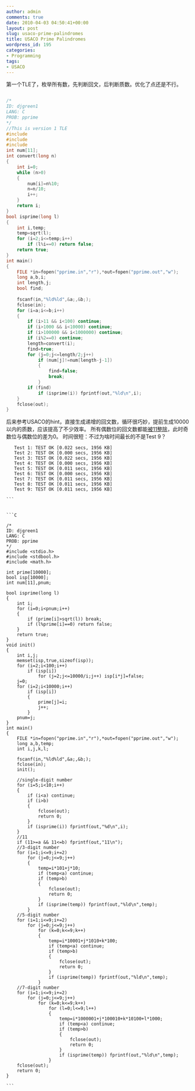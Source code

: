 ```yaml
---
author: admin
comments: true
date: 2010-04-03 04:50:41+00:00
layout: post
slug: usaco-prime-palindromes
title: USACO Prime Palindromes
wordpress_id: 195
categories:
- Programming
tags:
- USACO
---
```


第一个TLE了，枚举所有数，先判断回文，后判断质数。优化了点还是不行。

```c 

/*
ID: djgreen1
LANG: C
PROB: pprime
*/
//This is version 1 TLE
#include 
#include 
#include 
int num[11];
int convert(long n)
{
	int i=0;
	while (n>0)
	{
		num[i]=n%10;
		n=n/10;
		i++;
	}
	return i;
}
bool isprime(long l)
{
	int i,temp;
	temp=sqrt(l);
	for (i=2;i<=temp;i++)
		if (l%i==0) return false;
	return true;
}
int main()
{
	FILE *in=fopen("pprime.in","r"),*out=fopen("pprime.out","w");
	long a,b,i;
	int length,j;
	bool find;
	
	fscanf(in,"%ld%ld",&a;,&b;);
	fclose(in);
	for (i=a;i<=b;i++)
	{
		if (i>11 && i<100) continue;
		if (i>1000 && i<10000) continue;
		if (i>100000 && i<1000000) continue;
		if (i%2==0) continue;
		length=convert(i);
		find=true;
		for (j=0;j<=length/2;j++)
			if (num[j]!=num[length-j-1])
			{
				find=false;
				break;
			}
		if (find)
			if (isprime(i)) fprintf(out,"%ld\n",i);
	}
	fclose(out);
}

```

后来参考USACO的hint，直接生成递增的回文数，循环很巧妙，提前生成10000以内的质数，应该提高了不少效率。
所有偶数位的回文数都能[被11整除](http://zhidao.baidu.com/question/86299975.html)，此时奇数位与偶数位的差为0。
时间很短：不过为啥时间最长的不是Test 9？

    
    
       Test 1: TEST OK [0.022 secs, 1956 KB]
       Test 2: TEST OK [0.000 secs, 1956 KB]
       Test 3: TEST OK [0.022 secs, 1956 KB]
       Test 4: TEST OK [0.000 secs, 1956 KB]
       Test 5: TEST OK [0.011 secs, 1956 KB]
       Test 6: TEST OK [0.000 secs, 1956 KB]
       Test 7: TEST OK [0.011 secs, 1956 KB]
       Test 8: TEST OK [0.011 secs, 1956 KB]
       Test 9: TEST OK [0.011 secs, 1956 KB]
    
    ```
    
    
    ```C 
    
    /*
    ID: djgreen1
    LANG: C
    PROB: pprime
    */
    #include <stdio.h>
    #include <stdbool.h>
    #include <math.h>
    
    int prime[10000];
    bool isp[10000];
    int num[11],pnum;
    
    bool isprime(long l)
    {
    	int i;
    	for (i=0;i<pnum;i++)
    	{
    		if (prime[i]>sqrt(l)) break;
    		if (l%prime[i]==0) return false;
    	}
    	return true;
    }
    void init()
    {
    	int i,j;
    	memset(isp,true,sizeof(isp));
    	for (i=2;i<100;i++)
    		if (isp[i])
    			for (j=2;j<=10000/i;j++) isp[i*j]=false;
    	j=0;
    	for (i=2;i<10000;i++)
    		if (isp[i])
    		{
    			prime[j]=i;
    			j++;
    		}
    	pnum=j;
    }
    int main()
    {
    	FILE *in=fopen("pprime.in","r"),*out=fopen("pprime.out","w");
    	long a,b,temp;
    	int i,j,k,l;
    	
    	fscanf(in,"%ld%ld",&a;,&b;);
    	fclose(in);
    	init();
    	
    	//single-digit number
    	for (i=5;i<10;i++) 
    	{
    		if (i<a) continue;
    		if (i>b)
    		{
    			fclose(out);
    			return 0;
    		}
    		if (isprime(i)) fprintf(out,"%d\n",i);
    	}
    	//11
    	if (11>=a && 11<=b) fprintf(out,"11\n");
    	//3-digit number
    	for (i=1;i<=9;i+=2)
    		for (j=0;j<=9;j++) 
    		{
    			temp=i*101+j*10;
    			if (temp<a) continue;
    			if (temp>b)
    			{
    				fclose(out);
    				return 0;
    			}
    			if (isprime(temp)) fprintf(out,"%ld\n",temp);
    		}
    	//5-digit number
    	for (i=1;i<=9;i+=2)
    		for (j=0;j<=9;j++)
    			for (k=0;k<=9;k++)
    			{
    				temp=i*10001+j*1010+k*100;
    				if (temp<a) continue;
    				if (temp>b)
    				{
    					fclose(out);
    					return 0;
    				}
    				if (isprime(temp)) fprintf(out,"%ld\n",temp);
    			}
    	//7-digit number
    	for (i=1;i<=9;i+=2)
    		for (j=0;j<=9;j++)
    			for (k=0;k<=9;k++)
    				for (l=0;l<=9;l++)
    				{
    					temp=i*1000001+j*100010+k*10100+l*1000;
    					if (temp<a) continue;
    					if (temp>b)
    					{
    						fclose(out);
    						return 0;
    					}
    					if (isprime(temp)) fprintf(out,"%ld\n",temp);
    				}
    	fclose(out);
    	return 0;
    }
    
    ```
    
